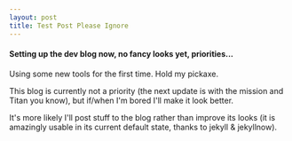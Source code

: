 ```yaml
---
layout: post
title: Test Post Please Ignore
---
```


#### Setting up the dev blog now, no fancy looks yet, priorities...

Using some new tools for the first time. Hold my pickaxe.

This blog is currently not a priority (the next update is with the mission and Titan you know), but if/when I'm bored I'll make it look better.

It's more likely I'll post stuff to the blog rather than improve its looks (it is amazingly usable in its current default state, thanks to jekyll & jekyllnow).